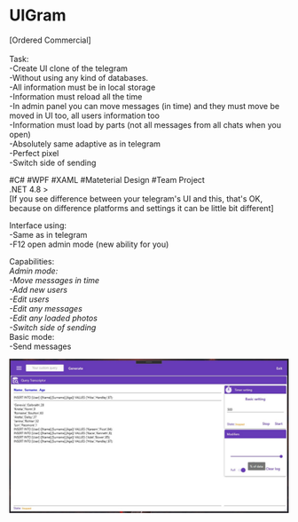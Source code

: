 # UIGram

[Ordered Commercial] </br>
</br>Task:</br>
-Create UI clone of the telegram</br>
-Without using any kind of databases.</br>
-All information must be in local storage</br>
-Information must reload all the time</br>
-In admin panel you can move messages (in time) and they must move be moved in UI too, all users information too</br>
-Information must load by parts (not all messages from all chats when you open)</br>
-Absolutely same adaptive as in telegram</br>
-Perfect pixel</br>
-Switch side of sending</br>


#C# #WPF #XAML #Mateterial Design #Team Project</br>
.NET 4.8 > </br>
[If you see difference between your telegram's UI and this, that's OK, because on difference platforms and settings it can be little bit different] </br>

Interface using:</br>
-Same as in telegram</br>
-F12 open admin mode (new ability for you)</br>

Сapabilities:</br>
*Admin mode:</br>
-Move messages in time</br>
-Add new users </br>
-Edit users</br>
-Edit any messages</br>
-Edit any loaded photos</br>
-Switch side of sending*</br>
Basic mode:</br>
-Send messages</br>


![Image alt](https://github.com/SaintAllary/SQLQueryGenerator/raw/main/Images/first.jpg)
